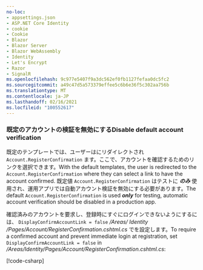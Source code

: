```yaml
---
no-loc:
- appsettings.json
- ASP.NET Core Identity
- cookie
- Cookie
- Blazor
- Blazor Server
- Blazor WebAssembly
- Identity
- Let's Encrypt
- Razor
- SignalR
ms.openlocfilehash: 9c977e5407f9a3dc562ef0fb1127fefaa0dc5fc2
ms.sourcegitcommit: a49c47d5a573379effee5c6b6e36f5c302aa756b
ms.translationtype: MT
ms.contentlocale: ja-JP
ms.lasthandoff: 02/16/2021
ms.locfileid: "100552617"
---
```

<a name="ddav"></a>
### <a name="disable-default-account-verification"></a><span data-ttu-id="cc13e-101">既定のアカウントの検証を無効にする</span><span class="sxs-lookup"><span data-stu-id="cc13e-101">Disable default account verification</span></span>

<span data-ttu-id="cc13e-102">既定のテンプレートでは、ユーザーはにリダイレクトされ `Account.RegisterConfirmation` ます。ここで、アカウントを確認するためのリンクを選択できます。</span><span class="sxs-lookup"><span data-stu-id="cc13e-102">With the default templates, the user is redirected to the `Account.RegisterConfirmation` where they can select a link to have the account confirmed.</span></span> <span data-ttu-id="cc13e-103">既定値 `Account.RegisterConfirmation` はテストに ***のみ*** 使用され、運用アプリでは自動アカウント検証を無効にする必要があります。</span><span class="sxs-lookup"><span data-stu-id="cc13e-103">The default `Account.RegisterConfirmation` is used ***only*** for testing, automatic account verification should be disabled in a production app.</span></span>

<span data-ttu-id="cc13e-104">確認済みのアカウントを要求し、登録時にすぐにログインできないようにするには、 `DisplayConfirmAccountLink = false` */Areas/ Identity /Pages/Account/RegisterConfirmation.cshtml.cs* でを設定します。</span><span class="sxs-lookup"><span data-stu-id="cc13e-104">To require a confirmed account and prevent immediate login at registration, set `DisplayConfirmAccountLink = false` in */Areas/Identity/Pages/Account/RegisterConfirmation.cshtml.cs*:</span></span>

[!code-csharp[](~/security/authentication/identity/sample/WebApp3/Areas/Identity/Pages/Account/RegisterConfirmation.cshtml.cs?name=snippet&highlight=34)]